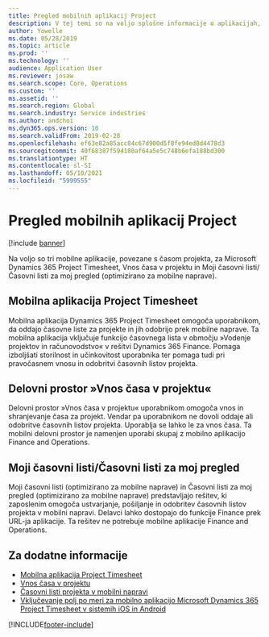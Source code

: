 ```yaml
---
title: Pregled mobilnih aplikacij Project
description: V tej temi so na voljo splošne informacije o aplikacijah, ki so povezane s časom projekta, za Microsoft Dynamics 365 Project Timesheet, Vnos časa v projektu in Moji časovni listi/Časovni listi, ki so na voljo v mobilni napravi.
author: Yowelle
ms.date: 05/28/2019
ms.topic: article
ms.prod: ''
ms.technology: ''
audience: Application User
ms.reviewer: josaw
ms.search.scope: Core, Operations
ms.custom: ''
ms.assetid: ''
ms.search.region: Global
ms.search.industry: Service industries
ms.author: andchoi
ms.dyn365.ops.version: 10
ms.search.validFrom: 2019-02-28
ms.openlocfilehash: ef63e82a85acc84c67d900d5f8fe94ed8d4478d3
ms.sourcegitcommit: 40f68387f594180af64a5e5c748b6efa188bd300
ms.translationtype: HT
ms.contentlocale: sl-SI
ms.lasthandoff: 05/10/2021
ms.locfileid: "5999555"
---
```

# <a name="project-mobile-applications-overview"></a>Pregled mobilnih aplikacij Project

[!include [banner](../includes/banner.md)]

Na voljo so tri mobilne aplikacije, povezane s časom projekta, za Microsoft Dynamics 365 Project Timesheet, Vnos časa v projektu in Moji časovni listi/Časovni listi za moj pregled (optimizirano za mobilne naprave).

## <a name="project-timesheet-mobile-app"></a>Mobilna aplikacija Project Timesheet

Mobilna aplikacija Dynamics 365 Project Timesheet omogoča uporabnikom, da oddajo časovne liste za projekte in jih odobrijo prek mobilne naprave. Ta mobilna aplikacija vključuje funkcijo časovnega lista v območju »Vodenje projektov in računovodstvo« v rešitvi Dynamics 365 Finance. Pomaga izboljšati storilnost in učinkovitost uporabnika ter pomaga tudi pri pravočasnem vnosu in odobritvi časovnih listov projekta.

## <a name="project-time-entry-workspace"></a>Delovni prostor »Vnos časa v projektu«

Delovni prostor »Vnos časa v projektu« uporabnikom omogoča vnos in shranjevanje časa za projekt. Vendar pa uporabnikom ne dovoli oddaje ali odobritve časovnih listov projekta. Uporablja se lahko le za vnos časa. Ta mobilni delovni prostor je namenjen uporabi skupaj z mobilno aplikacijo Finance and Operations.

## <a name="my-timesheetstimesheets-for-my-review"></a>Moji časovni listi/Časovni listi za moj pregled

Moji časovni listi (optimizirano za mobilne naprave) in Časovni listi za moj pregled (optimizirano za mobilne naprave) predstavljajo rešitev, ki zaposlenim omogoča ustvarjanje, pošiljanje in odobritev časovnih listov projekta v mobilni napravi. Delavci lahko dostopajo do funkcije Finance prek URL-ja aplikacije. Ta rešitev ne potrebuje mobilne aplikacije Finance and Operations.

## <a name="for-more-information"></a>Za dodatne informacije

- [Mobilna aplikacija Project Timesheet](project-timesheet.md)
- [Vnos časa v projektu]( project-time-entry-mobile-workspace.md)
- [Časovni listi projekta v mobilni napravi](Mobile-timesheets.md)
- [Vključevanje polj po meri za mobilno aplikacijo Microsoft Dynamics 365 Project Timesheet v sistemih iOS in Android](custom-fields-mobile.md)


[!INCLUDE[footer-include](../includes/footer-banner.md)]